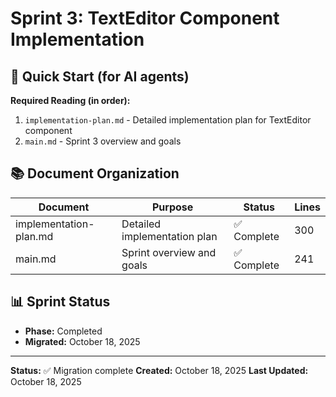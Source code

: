 # Sprint 3: TextEditor Component Implementation

## 🎯 Quick Start (for AI agents)

**Required Reading (in order):**
1. `implementation-plan.md` - Detailed implementation plan for TextEditor component
2. `main.md` - Sprint 3 overview and goals

## 📚 Document Organization

| Document | Purpose | Status | Lines |
|----------|---------|--------|-------|
| implementation-plan.md | Detailed implementation plan | ✅ Complete | 300 |
| main.md | Sprint overview and goals | ✅ Complete | 241 |

## 📊 Sprint Status

- **Phase:** Completed
- **Migrated:** October 18, 2025

---

**Status:** ✅ Migration complete
**Created:** October 18, 2025
**Last Updated:** October 18, 2025
